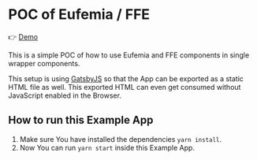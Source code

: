 # POC of Eufemia / FFE

👉 [Demo](https://codesandbox.io/embed/github/tujoworker/eufemia-ffe/tree/master/)

This is a simple POC of how to use Eufemia and FFE components in
single wrapper components.

This setup is using [GatsbyJS](https://www.gatsbyjs.org) so that the App can be exported as a static HTML file as well. This exported HTML can even get consumed without JavaScript enabled in the Browser.

## How to run this Example App

1. Make sure You have installed the dependencies `yarn install`.
1. Now You can run `yarn start` inside this Example App.
